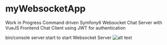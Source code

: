 # myWebsocketApp

Work in Progress
Command driven Symfony6 Websocket Chat Server with VueJS Frontend Chat Client using JWT for authentication

bin/console server:start to start Websocket Server
![alt text](https://github.com/snoke/myWebsocketApp/blob/master/myWebsocketApp.png?raw=true)
